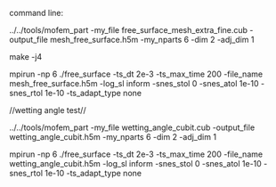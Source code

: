 command line:

../../tools/mofem_part -my_file free_surface_mesh_extra_fine.cub -output_file mesh_free_surface.h5m -my_nparts 6 -dim 2 -adj_dim 1


make -j4 

mpirun -np 6 ./free_surface -ts_dt 2e-3 -ts_max_time 200 -file_name mesh_free_surface.h5m -log_sl inform -snes_stol 0 -snes_atol 1e-10 -snes_rtol 1e-10 -ts_adapt_type none


//wetting angle test//

../../tools/mofem_part -my_file wetting_angle_cubit.cub -output_file wetting_angle_cubit.h5m -my_nparts 6 -dim 2 -adj_dim 1

mpirun -np 6 ./free_surface -ts_dt 2e-3 -ts_max_time 200 -file_name wetting_angle_cubit.h5m -log_sl inform -snes_stol 0 -snes_atol 1e-10 -snes_rtol 1e-10 -ts_adapt_type none


